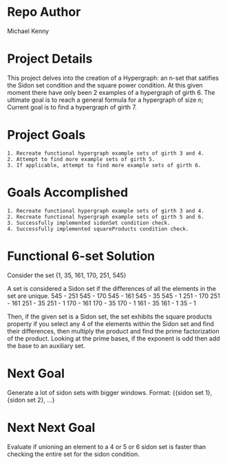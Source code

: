 # Repo Author
Michael Kenny
# Project Details
This project delves into the creation of a Hypergraph: an n-set that satifies the Sidon set condition and the square power condition.
At this given moment there have only been 2 examples of a hypergraph of girth 6.
The ultimate goal is to reach a general formula for a hypergraph of size n; Current goal is to find a hypergraph of girth 7.


# Project Goals
    1. Recreate functional hypergraph example sets of girth 3 and 4.
    2. Attempt to find more example sets of girth 5.
    3. If applicable, attempt to find more example sets of girth 6.

# Goals Accomplished
    1. Recreate functional hypergraph example sets of girth 3 and 4.
    2. Recreate functional hypergraph example sets of girth 5 and 6.
    3. Successfully implemented sidonSet condition check.
    4. Successfully implemented squareProducts condition check.
    
# Functional 6-set Solution
Consider the set {1, 35, 161, 170, 251, 545}

A set is considered a Sidon set if the differences of all the elements in the set are unique.
545 - 251           545 - 170           545 - 161           545 - 35          545 - 1
251 - 170           251 - 161           251 - 35            251 - 1
170 - 161           170 - 35            170 - 1
161 - 35            161 - 1
35 - 1

Then, if the given set is a Sidon set, the set exhibits the square products property if
you select any 4 of the elements within the Sidon set and find their differences, then multiply the product and find the
prime factorization of the product. Looking at the prime bases, if the exponent is odd then add the base to an auxiliary set.

# Next Goal
Generate a lot of sidon sets with bigger windows.
Format: {{sidon set 1}, {sidon set 2}, ...}

# Next Next Goal
Evaluate if unioning an element to a 4 or 5 or 6 sidon set is faster than checking the entire set for the sidon condition.
